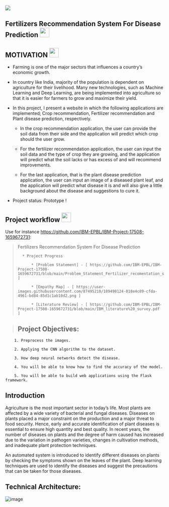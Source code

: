 <h1 align="fill">
 <img src="https://i.postimg.cc/HnQSb20b/IBM.jpg" />
</h1>




## Fertilizers Recommendation System For Disease Prediction <img src="https://media1.giphy.com/media/f9Auu2zwYo1XGTsSPg/giphy.gif?cid=ecf05e47tnkhhm9of0gy1c66gntftbo34jm2iv8h5o4tq63e&rid=giphy.gif&ct=s" width="30px">

## MOTIVATION <img src="https://raw.githubusercontent.com/MartinHeinz/MartinHeinz/master/wave.gif" width="30px">
- Farming is one of the major sectors that influences a country’s economic growth. 

- In country like India, majority of the population is dependent on agriculture for their livelihood. Many new technologies, such as Machine Learning and Deep Learning, are being implemented into agriculture so that it is easier for farmers to grow and maximize their yield. 

- In this project, I present a website in which the following applications are implemented; Crop recommendation, Fertilizer recommendation and Plant disease prediction, respectively. 

    - In the crop recommendation application, the user can provide the soil data from their side and the application will predict which crop should the user grow. 
    
    - For the fertilizer recommendation application, the user can input the soil data and the type of crop they are growing, and the application will predict what the soil lacks or has excess of and will recommend improvements. 
    
    - For the last application, that is the plant disease prediction application, the user can input an image of a diseased plant leaf, and the application will predict what disease it is and will also give a little background about the disease and suggestions to cure it.

* Project status: Prototype !

## Project workflow <img src="https://media3.giphy.com/media/BtVpIOi3doaz3RE5w4/giphy.gif?cid=ecf05e47rkw5pzp7hc9nz6ue1646xz5f4s8ucn1gp6omn9d5&rid=giphy.gif&ct=s" width="30px">

Use for instance <https://github.com/IBM-EPBL/IBM-Project-17508-1659672731>:

>   Fertilizers Recommendation System For Disease Prediction
>   
>       * Project Progress 
>       
>           * [Problem Statement] - [ https://github.com/IBM-EPBL/IBM-Project-17508-1659672731/blob/main/Problem_Statement_Fertilizer_recomentation_system_for_disease_prediction.pdf ]
>           
>           * [Empathy Map] - [ https://user-images.githubusercontent.com/87495210/189498124-818e4c89-cfda-4961-bd84-85d1c1ab10d2.png ]
>           
>           * [Literature Review] - [ https://github.com/IBM-EPBL/IBM-Project-17508-1659672731/blob/main/IBM_literature%20_survey.pdf ]

>## Project Objectives:

        1. Preprocess the images.

        2. Applying the CNN algorithm to the dataset.

        3. How deep neural networks detect the disease.

        4. You will be able to know how to find the accuracy of the model.

        5. You will be able to build web applications using the Flask framework.   
  
## Introduction

Agriculture is the most important sector in today’s life. Most plants are affected by a wide variety of bacterial and fungal diseases. Diseases on plants placed a major constraint on the production and a major threat to food security. Hence, early and accurate identification of plant diseases is essential to ensure high quantity and best quality. In recent years, the number of diseases on plants and the degree of harm caused has increased due to the variation in pathogen varieties, changes in cultivation methods, and inadequate plant protection techniques. 

An automated system is introduced to identify different diseases on plants by checking the symptoms shown on the leaves of the plant. Deep learning techniques are used to identify the diseases and suggest the precautions that can be taken for those diseases. 

## Technical Architecture: 

![image](https://user-images.githubusercontent.com/89697515/189512983-8f4757ef-6f88-4a87-b3c3-9755d09a61e5.png)

